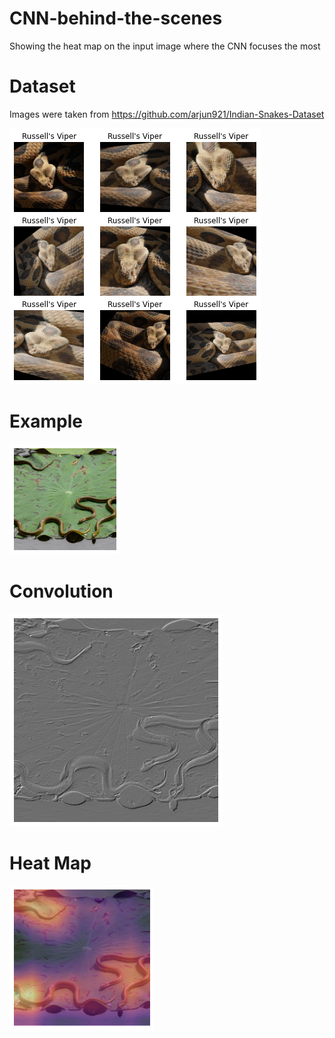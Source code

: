 # CNN-behind-the-scenes
Showing the heat map on the input image where the CNN focuses the most

# Dataset
Images were taken from https://github.com/arjun921/Indian-Snakes-Dataset

![Russels Viper](images/russels.png)

# Example

![Keelback](images/keelback.png)

# Convolution

![convkeelback](images/convkeelback.png)

# Heat Map

![convkeelback](images/heatmap.png)
